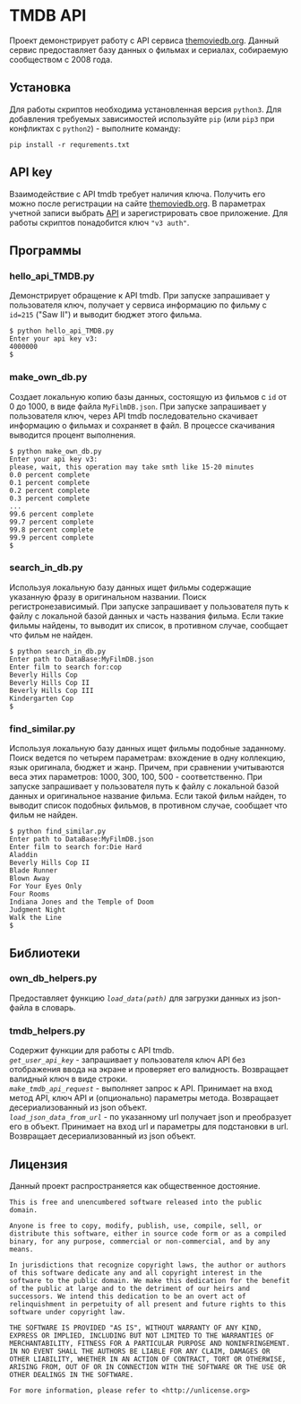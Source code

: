 # TMDB API
Проект демонстрирует работу с API сервиса [themoviedb.org](https://www.themoviedb.org). Данный сервис предоставляет базу данных о фильмах и сериалах, собираемую сообществом с 2008 года. 

## Установка
Для работы скриптов необходима установленная версия `python3`. Для добавления требуемых зависимостей используйте `pip` (или `pip3` при конфликтах с `python2`) - выполните команду:
```
pip install -r requrements.txt
```
## API key
Взаимодействие с API tmdb требует наличия ключа. Получить его можно после регистрации на сайте [themoviedb.org](https://www.themoviedb.org). В параметрах учетной записи выбрать [API](https://www.themoviedb.org/settings/api) и зарегистрировать свое приложение. Для работы скриптов понадобится ключ `"v3 auth"`.

## Программы
### __hello_api_TMDB.py__
Демонстрирует обращение к API tmdb. При запуске запрашивает у пользователя ключ, получает у сервиса информацию по фильму с `id=215` ("Saw II") и выводит бюджет этого фильма.
```
$ python hello_api_TMDB.py
Enter your api key v3:
4000000
$
```
### __make_own_db.py__
Создает локальную копию базы данных, состоящую из фильмов с `id` от 0 до 1000, в виде файла `MyFilmDB.json`. При запуске запрашивает у пользователя ключ, через API tmdb последовательно скачивает информацию о фильмах и сохраняет в файл. В процессе скачивания выводится процент выполнения.
```
$ python make_own_db.py
Enter your api key v3:
please, wait, this operation may take smth like 15-20 minutes
0.0 percent complete
0.1 percent complete
0.2 percent complete
0.3 percent complete
...
99.6 percent complete
99.7 percent complete
99.8 percent complete
99.9 percent complete
$
```
### __search_in_db.py__
Используя локальную базу данных ищет фильмы содержащие указанную фразу в оригинальном названии. Поиск регистронезависимый. При запуске запрашивает у пользователя путь к файлу с локальной базой данных и часть названия фильма. Если такие фильмы найдены, то выводит их список, в противном случае, сообщает что фильм не найден.
```
$ python search_in_db.py
Enter path to DataBase:MyFilmDB.json
Enter film to search for:cop
Beverly Hills Cop
Beverly Hills Cop II
Beverly Hills Cop III
Kindergarten Cop
$
```
### __find_similar.py__
Используя локальную базу данных ищет фильмы подобные заданному. Поиск ведется по четырем параметрам: вхождение в одну коллекцию, язык оригинала, бюджет и жанр. Причем, при сравнении учитываются веса этих параметров: 1000, 300, 100, 500 - соответственно. При запуске запрашивает у пользователя путь к файлу с локальной базой данных и оригинальное название фильма. Если такой фильм найден, то выводит список подобных фильмов, в противном случае, сообщает что фильм не найден.
```
$ python find_similar.py
Enter path to DataBase:MyFilmDB.json
Enter film to search for:Die Hard
Aladdin
Beverly Hills Cop II
Blade Runner
Blown Away
For Your Eyes Only
Four Rooms
Indiana Jones and the Temple of Doom
Judgment Night
Walk the Line
$
```


## Библиотеки
### __own_db_helpers.py__
Предоставляет функцию _`load_data(path)`_ для загрузки данных из json-файла в словарь.

### __tmdb_helpers.py__
Содержит функции для работы с API tmdb.  
_`get_user_api_key`_ - запрашивает у пользователя ключ API без отображения ввода на экране и проверяет его валидность. Возвращает валидный ключ в виде строки.  
_`make_tmdb_api_request`_ - выполняет запрос к API. Принимает на вход метод API, ключ API и (опционально) параметры метода. Возвращает десериализованный из json объект.  
_`load_json_data_from_url`_ - по указанному url получает json и преобразует его в объект. Принимает на вход url и параметры для подстановки в url. Возвращает десериализованный из json объект.  


## Лицензия
Данный проект распространяется как общественное достояние.
```
This is free and unencumbered software released into the public domain.

Anyone is free to copy, modify, publish, use, compile, sell, or
distribute this software, either in source code form or as a compiled
binary, for any purpose, commercial or non-commercial, and by any
means.

In jurisdictions that recognize copyright laws, the author or authors
of this software dedicate any and all copyright interest in the
software to the public domain. We make this dedication for the benefit
of the public at large and to the detriment of our heirs and
successors. We intend this dedication to be an overt act of
relinquishment in perpetuity of all present and future rights to this
software under copyright law.

THE SOFTWARE IS PROVIDED "AS IS", WITHOUT WARRANTY OF ANY KIND,
EXPRESS OR IMPLIED, INCLUDING BUT NOT LIMITED TO THE WARRANTIES OF
MERCHANTABILITY, FITNESS FOR A PARTICULAR PURPOSE AND NONINFRINGEMENT.
IN NO EVENT SHALL THE AUTHORS BE LIABLE FOR ANY CLAIM, DAMAGES OR
OTHER LIABILITY, WHETHER IN AN ACTION OF CONTRACT, TORT OR OTHERWISE,
ARISING FROM, OUT OF OR IN CONNECTION WITH THE SOFTWARE OR THE USE OR
OTHER DEALINGS IN THE SOFTWARE.

For more information, please refer to <http://unlicense.org>
```